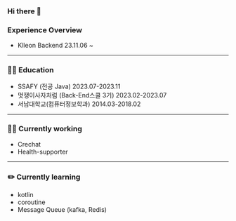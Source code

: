 ### Hi there 👋

<!--
**PARKPARKWOO/PARKPARKWOO** is a ✨ _special_ ✨ repository because its `README.md` (this file) appears on your GitHub profile.

Here are some ideas to get you started:

- 🔭 I’m currently working on ...
- 🌱 I’m currently learning ...
- 👯 I’m looking to collaborate on ...
- 🤔 I’m looking for help with ...
- 💬 Ask me about ...
- 📫 How to reach me: ...
- 😄 Pronouns: ...
- ⚡ Fun fact: ...
-->
  
### Experience Overview 
- Klleon Backend 23.11.06 ~ 

---
### 👨‍🏫 Education
- SSAFY (전공 Java) 2023.07-2023.11
- 멋쟁이사자처럼 (Back-End스쿨 3기) 2023.02-2023.07
- 서남대학교(컴퓨터정보학과) 2014.03-2018.02
---
### 🧑‍💻 Currently working
- Crechat
- Health-supporter
---
### ✏️ Currently learning
- kotlin
- coroutine
- Message Queue (kafka, Redis)
